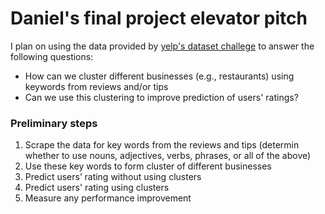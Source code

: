 # Daniel's final project elevator pitch

I plan on using the data provided by [yelp's dataset challege](http://www.yelp.com/dataset_challenge) to answer the following questions:

* How can we cluster different businesses (e.g., restaurants) using keywords from reviews and/or tips
* Can we use this clustering to improve prediction of users' ratings?

### Preliminary steps 

1. Scrape the data for key words from the reviews and tips (determin whether to use nouns, adjectives, verbs, phrases, or all of the above)
2. Use these key words to form cluster of different businesses
3. Predict users’ rating without using clusters
4. Predict users' rating using clusters
5. Measure any performance improvement



